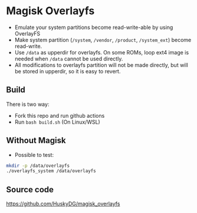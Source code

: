 # Magisk Overlayfs

- Emulate your system partitions become read-write-able by using OverlayFS
- Make system partition (`/system`, `/vendor`, `/product`, `/system_ext`) become read-write.
- Use `/data` as upperdir for overlayfs. On some ROMs, loop ext4 image is needed when `/data` cannot be used directly.
- All modifications to overlayfs partition will not be made directly, but will be stored in upperdir, so it is easy to revert.

## Build

There is two way:
- Fork this repo and run github actions
- Run `bash build.sh` (On Linux/WSL)

## Without Magisk

- Possible to test:

```bash
mkdir -p /data/overlayfs
./overlayfs_system /data/overlayfs
```

## Source code

<https://github.com/HuskyDG/magisk_overlayfs>